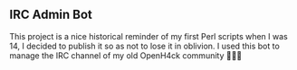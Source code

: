 ## IRC Admin Bot

This project is a nice historical reminder of my first Perl scripts when I was 14, I decided to publish it so as not to lose it in oblivion.
I used this bot to manage the IRC channel of my old OpenH4ck community 🥹🥹🥹
